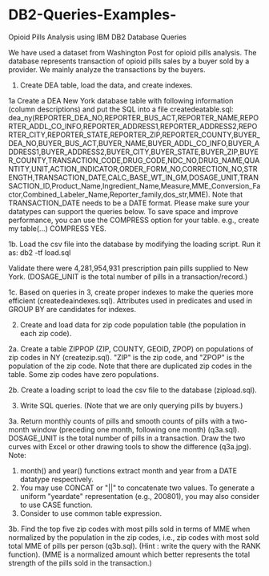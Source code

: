# DB2-Queries-Examples-
Opioid Pills Analysis using IBM DB2 Database Queries


We have used a dataset from Washington Post for opioid pills analysis. The database represents transaction of opioid pills sales by a buyer sold by a provider. We mainly analyze the transactions by the buyers. 

1. Create DEA table, load the data, and create indexes.

1a Create a DEA New York database table with following information (column descriptions) and put the SQL into a file createdeatable.sql:
dea_ny(REPORTER_DEA_NO,REPORTER_BUS_ACT,REPORTER_NAME,REPORTER_ADDL_CO_INFO,REPORTER_ADDRESS1,REPORTER_ADDRESS2,REPORTER_CITY,REPORTER_STATE,REPORTER_ZIP,REPORTER_COUNTY,BUYER_DEA_NO,BUYER_BUS_ACT,BUYER_NAME,BUYER_ADDL_CO_INFO,BUYER_ADDRESS1,BUYER_ADDRESS2,BUYER_CITY,BUYER_STATE,BUYER_ZIP,BUYER_COUNTY,TRANSACTION_CODE,DRUG_CODE,NDC_NO,DRUG_NAME,QUANTITY,UNIT,ACTION_INDICATOR,ORDER_FORM_NO,CORRECTION_NO,STRENGTH,TRANSACTION_DATE,CALC_BASE_WT_IN_GM,DOSAGE_UNIT,TRANSACTION_ID,Product_Name,Ingredient_Name,Measure,MME_Conversion_Factor,Combined_Labeler_Name,Reporter_family,dos_str,MME).
Note that TRANSACTION_DATE needs to be a DATE format. Please make sure your datatypes can support the queries below. 
To save space and improve performance, you can use the COMPRESS option for your table. e.g., create my table(...) 
COMPRESS YES.

1b. Load the csv file into the database by modifying the loading script. Run it as:
db2 -tf load.sql

Validate there were 4,281,954,931 prescription pain pills supplied to New York.
(DOSAGE_UNIT is the total number of pills in a transaction/record.)

1c. Based on queries in 3, create proper indexes to make the queries more efficient (createdeaindexes.sql). Attributes used in predicates and used in GROUP BY are candidates for indexes. 

2. Create and load data for zip code population table (the population in each zip code).

2a. Create a table ZIPPOP (ZIP, COUNTY,  GEOID, ZPOP) on populations of zip codes in NY (createzip.sql). "ZIP" is the zip code, and "ZPOP" is the population of the zip code.  Note that there are duplicated zip codes in the table. Some zip codes have zero populations. 

2b. Create a loading script to load the csv file to the database (zipload.sql). 

3. Write SQL queries. (Note that we are only querying pills by buyers.)

3a. Return monthly counts of pills and smooth counts of pills with a two-month window (preceding one month, following one month) (q3a.sql). DOSAGE_UNIT is the total number of pills in a transaction. 
Draw the two curves with Excel or other drawing tools to show the difference (q3a.jpg). 
Note: 
1) month() and year() functions extract month and year from a DATE datatype respectively. 
2) You may use CONCAT or "||" to concatenate two values. To generate a uniform "yeardate" representation (e.g., 200801), you may also consider to use CASE function.
 3) Consider to use common table expression. 

3b. Find the top five zip codes with most pills sold in terms of MME when normalized by the population in the zip codes, i.e., zip codes with most sold total MME of pills per person (q3b.sql). 
(Hint : write the query with the RANK function). 
(MME is a normalized amount which better represents the total strength of the pills sold in the transaction.)
